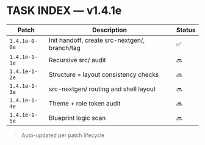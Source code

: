 # TASK INDEX — v1.4.1e

| Patch | Description | Status |
|-------|-------------|--------|
| `1.4.1e-0-0e` | Init handoff, create src-nextgen/, branch/tag | ✅ |
| `1.4.1e-1-1e` | Recursive src/ audit | 🔜 |
| `1.4.1e-1-2e` | Structure + layout consistency checks | 🔜 |
| `1.4.1e-1-3e` | src-nextgen/ routing and shell layout | 🔜 |
| `1.4.1e-1-4e` | Theme + role token audit | 🔜 |
| `1.4.1e-1-5e` | Blueprint logic scan | 🔜 |

> Auto-updated per patch lifecycle 